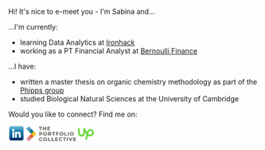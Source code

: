 Hi! It's nice to e-meet you - I'm Sabina and...

...I'm currently:  
- learning Data Analytics at [Ironhack](https://github.com/ironhack) 
- working as a PT Financial Analyst at [Bernoulli Finance](https://www.bernoullifinance.com/)

...I have:
- written a master thesis on organic chemistry methodology as part of the [Phipps group](https://phippsgroup.wixsite.com/home/alumni)
- studied Biological Natural Sciences at the University of Cambridge

Would you like to connect? Find me on:

<a href="https://www.linkedin.com/in/sabinafirtala-data-analyst/"><img src="https://github.com/sabinagio/sabinagio/blob/main/social-media-logos/linkedin-square.png" width="32px" height=”32px”></a>
<a href="https://portfolio-collective.com/collective/the-collective-network/sabina_firtala/"><img src="social-media-logos/portfolio-collective.png" width="100px" height=”32px”></a>
<a href="https://www.upwork.com/freelancers/~01512f077786c6baa7"><img src="https://github.com/sabinagio/sabinagio/blob/main/social-media-logos/upwork.png" width="32px" height=”32px”></a>
